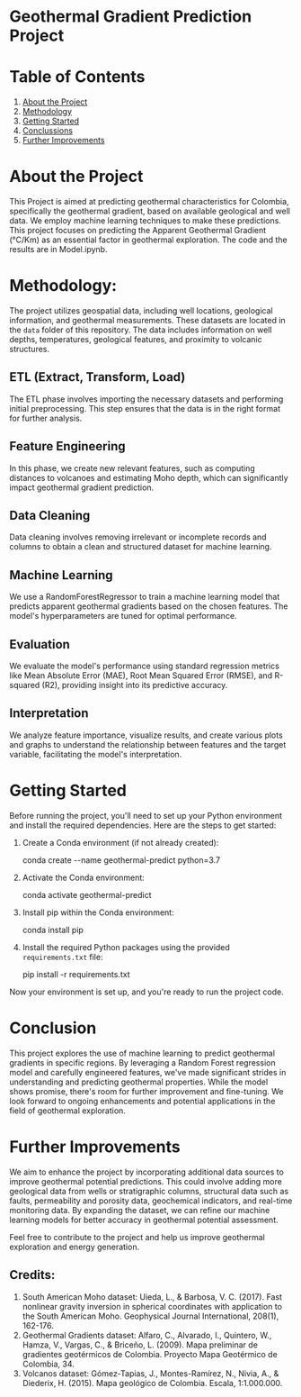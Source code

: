 # Geothermal Gradient Prediction Project

# Table of Contents

1. [About the Project](#about-the-project)
2. [Methodology](#methodology)
3. [Getting Started](#getting-started)
4. [Conclussions](#conclusion)
5. [Further Improvements](#further-improvements)

# About the Project

This Project is aimed at predicting geothermal characteristics for Colombia, specifically the geothermal gradient, based on available geological and well data. We employ machine learning techniques to make these predictions. This project focuses on predicting the Apparent Geothermal Gradient (°C/Km) as an essential factor in geothermal exploration. The code and the results are in Model.ipynb.

# Methodology:

The project utilizes geospatial data, including well locations, geological information, and geothermal measurements. These datasets are located in the `data` folder of this repository. The data includes information on well depths, temperatures, geological features, and proximity to volcanic structures.

## ETL (Extract, Transform, Load)

The ETL phase involves importing the necessary datasets and performing initial preprocessing. This step ensures that the data is in the right format for further analysis.

## Feature Engineering

In this phase, we create new relevant features, such as computing distances to volcanoes and estimating Moho depth, which can significantly impact geothermal gradient prediction.

## Data Cleaning

Data cleaning involves removing irrelevant or incomplete records and columns to obtain a clean and structured dataset for machine learning.

## Machine Learning

We use a RandomForestRegressor to train a machine learning model that predicts apparent geothermal gradients based on the chosen features. The model's hyperparameters are tuned for optimal performance.

## Evaluation

We evaluate the model's performance using standard regression metrics like Mean Absolute Error (MAE), Root Mean Squared Error (RMSE), and R-squared (R2), providing insight into its predictive accuracy.

## Interpretation

We analyze feature importance, visualize results, and create various plots and graphs to understand the relationship between features and the target variable, facilitating the model's interpretation.

# Getting Started

Before running the project, you'll need to set up your Python environment and install the required dependencies. Here are the steps to get started:

1. Create a Conda environment (if not already created):
   
   conda create --name geothermal-predict python=3.7


2. Activate the Conda environment:

   conda activate geothermal-predict


3. Install pip within the Conda environment:

   conda install pip


4. Install the required Python packages using the provided `requirements.txt` file:

   pip install -r requirements.txt

Now your environment is set up, and you're ready to run the project code.

# Conclusion

This project explores the use of machine learning to predict geothermal gradients in specific regions. By leveraging a Random Forest regression model and carefully engineered features, we've made significant strides in understanding and predicting geothermal properties. While the model shows promise, there's room for further improvement and fine-tuning. We look forward to ongoing enhancements and potential applications in the field of geothermal exploration.

# Further Improvements

We aim to enhance the project by incorporating additional data sources to improve geothermal potential predictions. This could involve adding more geological data from wells or stratigraphic columns, structural data such as faults, permeability and porosity data, geochemical indicators, and real-time monitoring data. By expanding the dataset, we can refine our machine learning models for better accuracy in geothermal potential assessment.

Feel free to contribute to the project and help us improve geothermal exploration and energy generation.

## Credits:

   1. South American Moho dataset: Uieda, L., & Barbosa, V. C. (2017). Fast nonlinear gravity inversion in spherical coordinates with application to the South American Moho. Geophysical Journal International, 208(1), 162-176.
   2. Geothermal Gradients dataset: Alfaro, C., Alvarado, I., Quintero, W., Hamza, V., Vargas, C., & Briceño, L. (2009). Mapa preliminar de gradientes geotérmicos de Colombia. Proyecto Mapa Geotérmico de Colombia, 34.
   3. Volcanos dataset: Gómez-Tapias, J., Montes-Ramírez, N., Nivia, A., & Diederix, H. (2015). Mapa geológico de Colombia. Escala, 1:1.000.000.